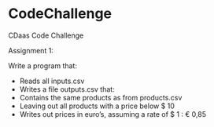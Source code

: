 # CodeChallenge
CDaas Code Challenge


Assignment 1:

Write a program that:

* Reads all inputs.csv
* Writes a file outputs.csv that:
* Contains the same products as from products.csv
* Leaving out all products with a price below $ 10
* Writes out prices in euro’s, assuming a rate of $ 1 : € 0,85


